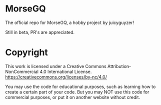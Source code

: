 # MorseGQ
The official repo for MorseGQ, a hobby project by juicyguyzer!

Still in beta, PR's are appreciated.

# Copyright
This work is licensed under a Creative Commons Attribution-NonCommercial 4.0 International License.
https://creativecommons.org/licenses/by-nc/4.0/

You may use the code for educational purposes, such as learning how to create a certain part of your code.
But you may NOT use this code for commercial purposes, or put it on another website without credit.
